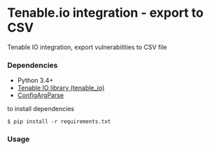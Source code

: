 # Tenable.io integration - export to CSV

Tenable IO integration, export vulnerabilities to CSV file

### Dependencies

* Python 3.4+
* [Tenable IO library (tenable_io)](https://github.com/tenable/Tenable.io-SDK-for-Python)
* [ConfigArgParse](https://github.com/bw2/ConfigArgParse)

to install dependencies

```shell
$ pip install -r requirements.txt
```

### Usage

